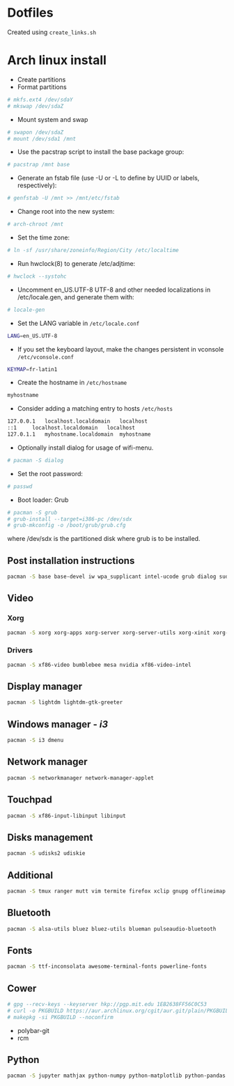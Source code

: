 # Dotfiles

Created using `create_links.sh`

# Arch linux install

* Create partitions
* Format partitions

```bash
# mkfs.ext4 /dev/sdaY
# mkswap /dev/sdaZ
```

* Mount system and swap

```bash
# swapon /dev/sdaZ
# mount /dev/sda1 /mnt
```

* Use the pacstrap script to install the base package group:

```bash
# pacstrap /mnt base
```

* Generate an fstab file (use -U or -L to define by UUID or labels, respectively):

```bash
# genfstab -U /mnt >> /mnt/etc/fstab
```

* Change root into the new system:

```bash
# arch-chroot /mnt
```

* Set the time zone:

```bash
# ln -sf /usr/share/zoneinfo/Region/City /etc/localtime
```

* Run hwclock(8) to generate /etc/adjtime:

```bash
# hwclock --systohc
```

* Uncomment en_US.UTF-8 UTF-8 and other needed localizations in /etc/locale.gen, and generate them with:

```bash
# locale-gen
```

* Set the LANG variable in `/etc/locale.conf`

```bash
LANG=en_US.UTF-8
```

* If you set the keyboard layout, make the changes persistent in vconsole `/etc/vconsole.conf`

```bash
KEYMAP=fr-latin1
```

* Create the hostname in `/etc/hostname`

```bash
myhostname
```

* Consider adding a matching entry to hosts `/etc/hosts`

```bash
127.0.0.1	localhost.localdomain	localhost
::1		localhost.localdomain	localhost
127.0.1.1	myhostname.localdomain	myhostname
```

* Optionally install dialog for usage of wifi-menu.

```bash
# pacman -S dialog
```

* Set the root password:

```bash
# passwd
```

* Boot loader: Grub

```bash
# pacman -S grub
# grub-install --target=i386-pc /dev/sdx
# grub-mkconfig -o /boot/grub/grub.cfg
```

where /dev/sdx is the partitioned disk where grub is to be installed. 

## Post installation instructions

```bash
pacman -S base base-devel iw wpa_supplicant intel-ucode grub dialog sudo
```

## Video

### Xorg

```bash
pacman -S xorg xorg-apps xorg-server xorg-server-utils xorg-xinit xorg-xinit
```

### Drivers

```bash
pacman -S xf86-video bumblebee mesa nvidia xf86-video-intel
```

## Display manager

```bash
pacman -S lightdm lightdm-gtk-greeter
```

## Windows manager - *i3*

```bash
pacman -S i3 dmenu
```

## Network manager

```bash
pacman -S networkmanager network-manager-applet
```

## Touchpad

```bash
pacman -S xf86-input-libinput libinput
```

## Disks management

```bash
pacman -S udisks2 udiskie
```

## Additional

```bash
pacman -S tmux ranger mutt vim termite firefox xclip gnupg offlineimap pass notmuch notmuch-mutt msmtp dunst sxiv rsync zathura zathura-pdf-poppler zathura-djvu rofi inkscape gvfs feh libreoffice-still filezilla pavucontrol openssh w3m ctags
```

## Bluetooth

```bash
pacman -S alsa-utils bluez bluez-utils blueman pulseaudio-bluetooth
```

## Fonts

```bash
pacman -S ttf-inconsolata awesome-terminal-fonts powerline-fonts 
```

## Cower

```bash
# gpg --recv-keys --keyserver hkp://pgp.mit.edu 1EB2638FF56C0C53
# curl -o PKGBUILD https://aur.archlinux.org/cgit/aur.git/plain/PKGBUILD?h=cower
# makepkg -si PKGBUILD --noconfirm
```

* polybar-git
* rcm

## Python

```bash
pacman -S jupyter mathjax python-numpy python-matplotlib python-pandas
```

